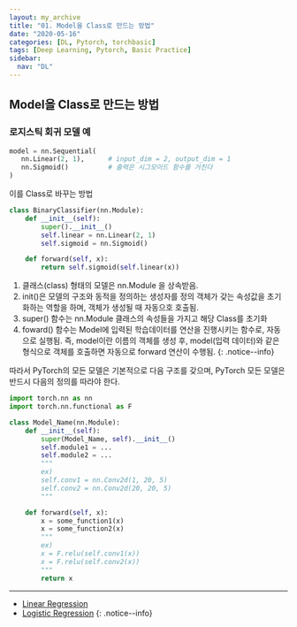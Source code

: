 ```yaml
---
layout: my_archive
title: "01. Model을 Class로 만드는 방법"
date: "2020-05-16"
categories: [DL, Pytorch, torchbasic]
tags: [Deep Learning, Pytorch, Basic Practice]
sidebar:
  nav: "DL"
---
```


## Model을 Class로 만드는 방법

### 로지스틱 회귀 모델 예

```python
model = nn.Sequential(
   nn.Linear(2, 1),      # input_dim = 2, output_dim = 1
   nn.Sigmoid()          # 출력은 시그모이드 함수를 거친다
)
```

이를 Class로 바꾸는 방법
```python
class BinaryClassifier(nn.Module):
    def __init__(self):
        super().__init__()
        self.linear = nn.Linear(2, 1)
        self.sigmoid = nn.Sigmoid()

    def forward(self, x):
        return self.sigmoid(self.linear(x))
```


1. 클래스(class) 형태의 모델은 nn.Module 을 상속받음.
2. init()은 모델의 구조와 동적을 정의하는 생성자를 정의 객체가 갖는 속성값을 초기화하는 역할을 하며, 객체가 생성될 때 자동으호 호출됨.
3. super() 함수는 nn.Module 클래스의 속성들을 가지고 해당 Class를 초기화
4. foward() 함수는 Model에 입력된 학습데이터를 연산을 진행시키는 함수로, 자동으로 실행됨. 즉, model이란 이름의 객체를 생성 후, model(입력 데이터)와 같은 형식으로 객체를 호출하면 자동으로 forward 연산이 수행됨.
{: .notice--info}

따라서 PyTorch의 모든 모델은 기본적으로 다음 구조를 갖으며, PyTorch 모든 모델은 반드시 다음의 정의를 따라야 한다.

```python
import torch.nn as nn
import torch.nn.functional as F

class Model_Name(nn.Module):
    def __init__(self):
        super(Model_Name, self).__init__()
        self.module1 = ...
        self.module2 = ...
        """
        ex)
        self.conv1 = nn.Conv2d(1, 20, 5)
        self.conv2 = nn.Conv2d(20, 20, 5)
        """

    def forward(self, x):
        x = some_function1(x)
        x = some_function2(x)
        """
        ex)
        x = F.relu(self.conv1(x))
        x = F.relu(self.conv2(x))
        """
        return x
```

---
- [Linear Regression](https://wikidocs.net/60036)
- [Logistic Regression](https://wikidocs.net/60037)
{: .notice--info}